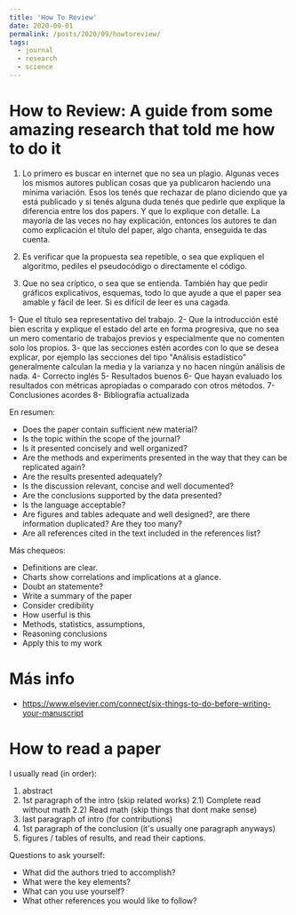 ```yaml
---
title: 'How To Review'
date: 2020-09-01
permalink: /posts/2020/09/howtoreview/
tags:
  - journal
  - research
  - science
---
```


# How to Review: A guide from some amazing research that told me how to do it

1) Lo primero es buscar en internet que no sea un plagio. Algunas veces los mismos autores publican cosas que ya publicaron haciendo  una mínima variación. Esos los tenés que rechazar de plano diciendo que ya está publicado y si tenés alguna duda tenés que pedirle que explique la diferencia entre los dos papers. Y que lo explique con detalle. La mayoría de las veces no hay explicación, entonces los autores te dan como explicación el título del paper, algo chanta, enseguida te das cuenta. 

2) Es verificar que la propuesta sea repetible, o sea que expliquen el algoritmo, pediles el pseudocódigo o directamente el código. 

3) Que no sea críptico, o sea que se entienda. También hay que pedir gráficos explicativos, esquemas, todo lo que ayude a que el paper sea amable y fácil de leer. Si es difícil de leer es una cagada. 

1- Que el título sea representativo del trabajo.
2- Que la introducción esté bien escrita y explique el estado del arte en forma progresiva, que no sea un mero comentario de trabajos previos y especialmente que no comenten solo los propios.
3- que las secciones estén acordes con lo que se desea explicar, por ejemplo las secciones del tipo "Análisis estadístico" generalmente calculan la media y la varianza y no hacen ningún análisis de nada.
4- Correcto inglés
5- Resultados buenos
6- Que hayan evaluado los resultados con métricas apropiadas o comparado con otros métodos.
7- Conclusiones acordes
8- Bibliografía actualizada

En resumen:
* Does the paper contain sufficient new material?
* Is the topic within the scope of the journal?
* Is it presented concisely and well organized?
* Are the methods and experiments presented in the way that they can be replicated again?
* Are the results presented adequately?
* Is the discussion relevant, concise and well documented?
* Are the conclusions supported by the data presented?
* Is the language acceptable?
* Are figures and tables adequate and well designed?, are there information duplicated? Are they too many?
* Are all references cited in the text included in the references list?

Más chequeos:
* Definitions are clear.
* Charts show correlations and implications at a glance.
* Doubt an statemente?
* Write a summary of the paper
* Consider credibility
* How userful is this
* Methods, statistics, assumptions,
* Reasoning conclusions
* Apply this to my work


# Más info
* https://www.elsevier.com/connect/six-things-to-do-before-writing-your-manuscript 


# How to read a paper
I usually read (in order):

1) abstract
2) 1st paragraph of the intro (skip related works)
2.1) Complete read without math
2.2) Read math (skip things that dont make sense)
3) last paragraph of intro (for contributions)
4) 1st paragraph of the conclusion (it's usually one paragraph anyways)
5) figures / tables of results, and read their captions.

Questions to ask yourself:
* What did the authors tried to accomplish?
* What were the key elements?
* What can you use yourself?
* What other references you would like to follow?
